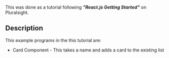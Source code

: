 This was done as a tutorial following **_"React.js Getting Started"_** on Pluralsight.

## Description
This example programs in the this tutorial are:
* Card Component - This takes a name and adds a card to the existing list
